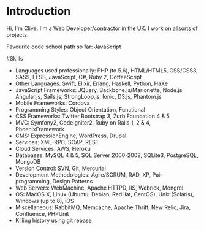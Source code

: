 # Introduction
Hi, I'm Clive. I'm a Web Developer/contractor in the UK. I work on allsorts of projects.

Favourite code school path so far: JavaScript

#Skills

* Languages used professionally: PHP (to 5.6), HTML/HTML5, CSS/CSS3, SASS, LESS, JavaScript, C#, Ruby 2, CoffeeScript
* Other Languages: Swift, Elixir, Erlang, Haskell, Python, HaXe
* JavaScript Frameworks: JQuery, Backbone.js/Marionette, Node.js, Angular.js, Sails.js, StrongLoop,js, Ionic, D3.js, Phantom.js
* Mobile Frameworks: Cordova
* Programming Styles: Object Orientation, Functional
* CSS Frameworks: Twitter Bootstrap 3, Zurb Foundation 4 & 5
* MVC: Symfony2, CodeIgniter2, Ruby on Rails 1, 2 & 4, PhoenixFramework
* CMS: ExpressionEngine, WordPress, Drupal
* Services: XML-RPC, SOAP, REST
* Cloud Services: AWS, Heroku
* Databases: MySQL 4 & 5, SQL Server 2000-2008, SQLite3, PostgreSQL, MongoDB
* Version Control: SVN, Git, Mercurial
* Development Methodologies: Agile/SCRUM, RAD, XP, Pair-programming, Design Patterns
* Web Servers: WebMachine, Apache HTTPD, IIS, Webrick, Mongrel
* OS: MacOS X, Linux (Ubuntu, Debian, RedHat, CentOS), Unix (Solaris), Windows (up to 8), iOS
* Miscellaneous: RabbitMQ, Memcache, Apache Thrift, New Relic, Jira, Confluence, PHPUnit
* Killing history using git rebase